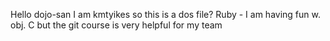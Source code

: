 Hello dojo-san
I am kmtyikes
so this is a dos file?
Ruby - I am having fun w. obj. C but the git course is very helpful for my team
